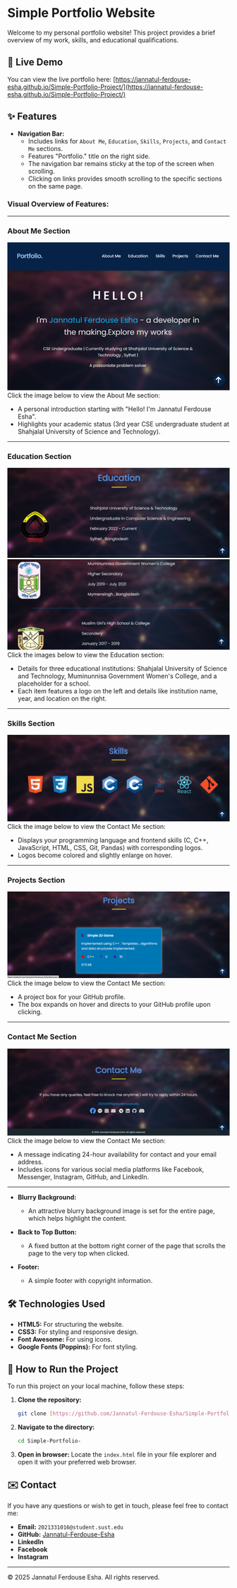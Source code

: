 # Simple Portfolio Website

Welcome to my personal portfolio website! This project provides a brief overview of my work, skills, and educational qualifications.

## 🚀 Live Demo

You can view the live portfolio here: [https://jannatul-ferdouse-esha.github.io/Simple-Portfolio-Project/](https://jannatul-ferdouse-esha.github.io/Simple-Portfolio-Project/)

## ✨ Features

* **Navigation Bar:**
    * Includes links for `About Me`, `Education`, `Skills`, `Projects`, and `Contact Me` sections.
    * Features "Portfolio." title on the right side.
    * The navigation bar remains sticky at the top of the screen when scrolling.
    * Clicking on links provides smooth scrolling to the specific sections on the same page.

### Visual Overview of Features:

---

### About Me Section

[![About Me Section Screenshot](about_shoot.png)](https://jannatul-ferdouse-esha.github.io/Simple-Portfolio-/#about)
Click the image  below to view the  About Me section: 

* A personal introduction starting with "Hello! I'm Jannatul Ferdouse Esha".
* Highlights your academic status (3rd year CSE undergraduate student at Shahjalal University of Science and Technology).

---

### Education Section

[![Education Section Screenshot](education_shoot.png)](https://jannatul-ferdouse-esha.github.io/Simple-Portfolio-/#education)
[![Education Section Screenshot 2](edu_shoot2.png)](https://jannatul-ferdouse-esha.github.io/Simple-Portfolio-/#education)
Click the images  below to view the Education section: 

* Details for three educational institutions: Shahjalal University of Science and Technology, Muminunnisa Government Women's College, and a placeholder for a school.
* Each item features a logo on the left and details like institution name, year, and location on the right.

---

### Skills Section

[![Skills Section Screenshot](skills_shoot.png)](https://jannatul-ferdouse-esha.github.io/Simple-Portfolio-/#skills)
Click the image  below to view the Contact Me section: 

* Displays your programming language and frontend skills (C, C++, JavaScript, HTML, CSS, Git, Pandas) with corresponding logos.
* Logos become colored and slightly enlarge on hover.

---

### Projects Section

[![Project Section Screenshot](projects_shoot.png)](https://jannatul-ferdouse-esha.github.io/Simple-Portfolio-/#projects)
Click the image  below to view the  Contact Me section:

* A project box for your GitHub profile.
* The box expands on hover and directs to your GitHub profile upon clicking.

---

### Contact Me Section

[![Contact Me Section Screenshot](contact_shoot.png)](https://jannatul-ferdouse-esha.github.io/Simple-Portfolio-/#contact)
Click the image  below to view the Contact Me section:

* A message indicating 24-hour availability for contact and your email address.
* Includes icons for various social media platforms like Facebook, Messenger, Instagram, GitHub, and LinkedIn.

---

* **Blurry Background:**
    * An attractive blurry background image is set for the entire page, which helps highlight the content.

* **Back to Top Button:**
    * A fixed button at the bottom right corner of the page that scrolls the page to the very top when clicked.

* **Footer:**
    * A simple footer with copyright information.

## 🛠️ Technologies Used

* **HTML5:** For structuring the website.
* **CSS3:** For styling and responsive design.
* **Font Awesome:** For using icons.
* **Google Fonts (Poppins):** For font styling.

## 🚀 How to Run the Project

To run this project on your local machine, follow these steps:

1.  **Clone the repository:**
    ```bash
    git clone [https://github.com/Jannatul-Ferdouse-Esha/Simple-Portfolio-.git](https://github.com/Jannatul-Ferdouse-Esha/Simple-Portfolio-.git)
    ```
2.  **Navigate to the directory:**
    ```bash
    cd Simple-Portfolio-
    ```
3.  **Open in browser:**
    Locate the `index.html` file in your file explorer and open it with your preferred web browser.

## ✉️ Contact

If you have any questions or wish to get in touch, please feel free to contact me:

* **Email:** `2021331016@student.sust.edu`
* **GitHub:** [Jannatul-Ferdouse-Esha](https://github.com/Jannatul-Ferdouse-Esha)
* **LinkedIn** 
* **Facebook** 
* **Instagram**

---

© 2025 Jannatul Ferdouse Esha. All rights reserved.
